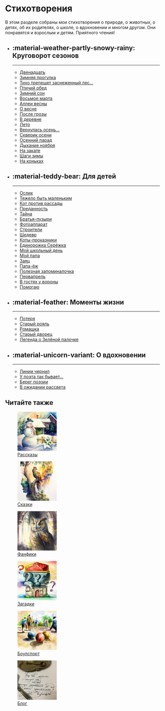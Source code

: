 # Стихотворения

В этом разделе собраны мои стихотворения о природе, о животных, о детях, об их родителях, о школе, о вдохновении и многом другом. Они понравятся и взрослым и детям. Приятного чтения!

<div class="grid cards" markdown>

-   ## :material-weather-partly-snowy-rainy: Круговорот сезонов

    ---

    * [Двенадцать](twelve.md)
    * [Зимняя прогулка](winter-walk.md)
    * [Тихо трепещет заснеженный лес...](forest-is-quivering.md)
    * [Птичий обед](avian-dinner.md)
    * [Зимний сон](winter-dream.md)
    * [Восьмое марта](march-8.md)
    * [Аллеи весны](spring-alleys.md)
    * [О весне](about-spring.md)
    * [После грозы](after-storm.md)
    * [В деревне](country.md)
    * [Лето](summer.md)
    * [Вернулась осень...](autumn-is-back.md)
    * [Скверик осени](garden-of-autumn.md)
    * [Осенний парад](autumn-parade.md)
    * [Дыхание ноября](autumn.md)
    * [На закате](sunset.md)
    * [Шаги зимы](winter.md)
    * [На коньках](skating.md)

-   ## :material-teddy-bear: Для детей

    ---

    * [Ослик](donkey.md)
    * [Тяжело быть маленьким](being-small.md)
    * [Кот против рассады](cat-vs-plants.md)
    * [Преданность](devotion.md)
    * [Тайна](secret.md)
    * [Братья-пузыри](bubbles.md)
    * [Фотоаппарат](photo-camera.md)
    * [Строители](builders.md)
    * [Шедевр](masterpiece.md)
    * [Коты-проказники](cats.md)
    * [Единорожка Серёжка](unicorn.md)
    * [Мой школьный день](my-school-day.md)
    * [Мой папа](my-dad.md)
    * [Заяц](the-hare.md)
    * [Папа-ёж](dad-hedgehog.md)
    * [Полезная запоминалочка](zapominalochka.md)
    * [Первапрель](april.md)
    * [В гостях у вороны](the-crow.md)
    * [Помогаю](help.md)

-   ## :material-feather: Моменты жизни

    ---

    * [Потеря](loss.md)
    * [Старый рояль](old-piano.md)
    * [Ромашка](chamomile.md)
    * [Старый дворец](old-palace.md)
    * [Легенда о Зелёной палочке](green-stick-legend.md)

-   ## :material-unicorn-variant: О вдохновении

    ---

    * [Линии чернил](ink-lines.md)
    * [У поэта так бывает...](poets.md)
    * [Берег поэзии](coast-of-poetry.md)
    * [В ожидании рассвета](before-sunrise.md)

</div>

## Читайте также

<div class="figures-wrapper">

<div class="menu-figures">
<a href="../stories">
<figure><img class="menu-img" width="128" height="128" src="../images/small/snowman.jpg" />
<figcaption>Рассказы</figcaption>
</figure></a>
</div>

<div class="menu-figures">
<a href="../tales">
<figure><img class="menu-img" width="128" height="128" src="../images/small/bird-princess.jpg" />
<figcaption>Сказки</figcaption>
</figure></a>
</div>

<div class="menu-figures">
<a href="../fanfics">
<figure><img class="menu-img" width="128" height="128" src="../images/small/filiamon.jpg" />
<figcaption>Фанфики</figcaption>
</figure></a>
</div>

<div class="menu-figures">
<a href="../riddles">
<figure><img class="menu-img" width="128" height="128" src="../images/small/riddles.jpg" />
<figcaption>Загадки</figcaption>
</figure></a>
</div>

<div class="menu-figures">
<a href="../boulsport">
<figure><img class="menu-img" width="128" height="128" src="../images/small/boulsport.jpg" />
<figcaption>Боулспорт</figcaption>
</figure></a>
</div>

<div class="menu-figures">
<a href="../blog">
<figure><img class="menu-img" width="128" height="128" src="../images/small/quote.jpg" />
<figcaption>Блог</figcaption>
</figure></a>
</div>

</div>

